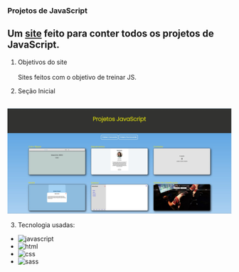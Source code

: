 ### **Projetos de JavaScript**

## Um [site](vanillaprojects.netlify.app) feito para conter todos os projetos de JavaScript.

1. Objetivos do site<br><br>
Sites feitos com o objetivo de treinar JS.

2. Seção Inicial<br><br>
<img src="assets/img/home.jpg" alt="página inicial"> 

3. Tecnologia usadas: <br>

* <img src="https://img.shields.io/badge/JavaScript-F7DF1E?style=for-the-badge&logo=javascript&logoColor=black" alt="javascript"><br>
* <img src="https://img.shields.io/badge/HTML5-E34F26?style=for-the-badge&logo=html5&logoColor=white" alt="html"><br>
* <img src="https://img.shields.io/badge/CSS3-1572B6?style=for-the-badge&logo=css3&logoColor=white" alt="css"><br>
* <img src="https://img.shields.io/badge/Sass-CC6699?style=for-the-badge&logo=sass&logoColor=white" alt="sass"> 